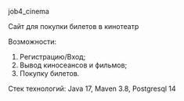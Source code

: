 job4_cinema

Сайт для покупки билетов в кинотеатр

Возможности:
1. Регистрацию/Вход;
2. Вывод киносеансов и фильмов;
3. Покупку билетов. 

Стек технологий: Java 17, Maven 3.8, Postgresql 14